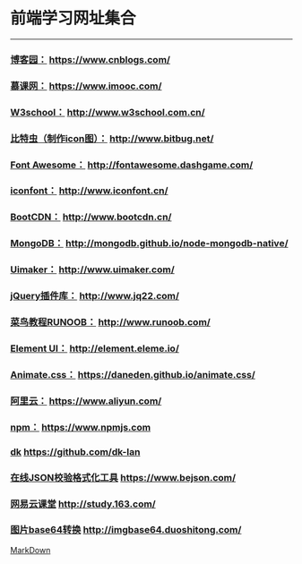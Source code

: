 # 前端学习网址集合

---

### [博客园：](https://www.cnblogs.com/) https://www.cnblogs.com/

### [慕课网：](https://www.imooc.com/) https://www.imooc.com/

### [W3school：](http://www.w3school.com.cn/) http://www.w3school.com.cn/

### [比特虫（制作icon图）：](http://www.bitbug.net/) http://www.bitbug.net/

### [Font Awesome：](http://fontawesome.dashgame.com/) http://fontawesome.dashgame.com/

### [iconfont：](http://www.iconfont.cn/) http://www.iconfont.cn/

### [BootCDN：](http://www.bootcdn.cn/) http://www.bootcdn.cn/

### [MongoDB：](http://mongodb.github.io/node-mongodb-native/) http://mongodb.github.io/node-mongodb-native/

### [Uimaker：](http://www.uimaker.com/) http://www.uimaker.com/

### [jQuery插件库：](http://www.jq22.com/) http://www.jq22.com/

### [菜鸟教程RUNOOB：](http://www.runoob.com/) http://www.runoob.com/

### [Element UI：](http://element.eleme.io/#/zh-CN) http://element.eleme.io/

### [Animate.css：](https://daneden.github.io/animate.css/) https://daneden.github.io/animate.css/

### [阿里云：](https://www.aliyun.com/) https://www.aliyun.com/

### [npm：](https://www.npmjs.com) https://www.npmjs.com

### [dk](https://github.com/dk-lan) https://github.com/dk-lan

### [在线JSON校验格式化工具](https://www.bejson.com/) https://www.bejson.com/

### [网易云课堂](http://study.163.com/) http://study.163.com/

### [图片base64转换](http://imgbase64.duoshitong.com/) http://imgbase64.duoshitong.com/

[MarkDown](https://www.appinn.com/markdown/)

